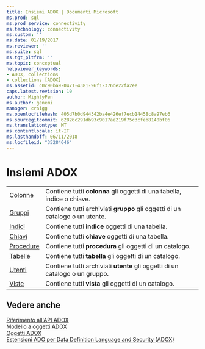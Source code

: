 ```yaml
---
title: Insiemi ADOX | Documenti Microsoft
ms.prod: sql
ms.prod_service: connectivity
ms.technology: connectivity
ms.custom: ''
ms.date: 01/19/2017
ms.reviewer: ''
ms.suite: sql
ms.tgt_pltfrm: ''
ms.topic: conceptual
helpviewer_keywords:
- ADOX, collections
- collections [ADOX]
ms.assetid: c0c90ba9-0471-4381-96f1-376de22fa2ee
caps.latest.revision: 10
author: MightyPen
ms.author: genemi
manager: craigg
ms.openlocfilehash: 405d7b0d944342ba4e426ef7ecb14458c8a97eb6
ms.sourcegitcommit: 62826c291db93c9017ae219f75c3cfeb8140bf06
ms.translationtype: MT
ms.contentlocale: it-IT
ms.lasthandoff: 06/11/2018
ms.locfileid: "35284646"
---
```

# <a name="adox-collections"></a>Insiemi ADOX
|||  
|-|-|  
|[Colonne](../../../ado/reference/adox-api/columns-collection-adox.md)|Contiene tutti **colonna** gli oggetti di una tabella, indice o chiave.|  
|[Gruppi](../../../ado/reference/adox-api/groups-collection-adox.md)|Contiene tutti archiviati **gruppo** gli oggetti di un catalogo o un utente.|  
|[Indici](../../../ado/reference/adox-api/indexes-collection-adox.md)|Contiene tutti **indice** oggetti di una tabella.|  
|[Chiavi](../../../ado/reference/adox-api/keys-collection-adox.md)|Contiene tutti **chiave** oggetti di una tabella.|  
|[Procedure](../../../ado/reference/adox-api/procedures-collection-adox.md)|Contiene tutti **procedura** gli oggetti di un catalogo.|  
|[Tabelle](../../../ado/reference/adox-api/tables-collection-adox.md)|Contiene tutti **tabella** gli oggetti di un catalogo.|  
|[Utenti](../../../ado/reference/adox-api/users-collection-adox.md)|Contiene tutti archiviati **utente** gli oggetti di un catalogo o un gruppo.|  
|[Viste](../../../ado/reference/adox-api/views-collection-adox.md)|Contiene tutti **vista** gli oggetti di un catalogo.|  
  
## <a name="see-also"></a>Vedere anche  
 [Riferimento all'API ADOX](../../../ado/reference/adox-api/adox-api-reference.md)   
 [Modello a oggetti ADOX](../../../ado/reference/adox-api/adox-object-model.md)   
 [Oggetti ADOX](../../../ado/reference/adox-api/adox-objects.md)   
 [Estensioni ADO per Data Definition Language and Security (ADOX)](../../../ado/guide/extensions/ado-extensions-for-data-definition-language-and-security-adox.md)
